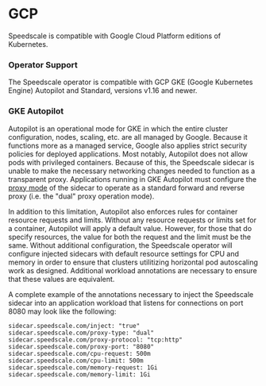 # GCP

Speedscale is compatible with Google Cloud Platform editions of Kubernetes.

### Operator Support

The Speedscale operator is compatible with GCP GKE (Google Kubernetes Engine) Autopilot and Standard, versions v1.16 and newer.

### GKE Autopilot

Autopilot is an operational mode for GKE in which the entire cluster configuration, nodes, scaling, etc. are
all managed by Google. Because it functions more as a managed service, Google also applies strict security
policies for deployed applications. Most notably, Autopilot does not allow pods with privileged containers.
Because of this, the Speedscale sidecar is unable to make the necessary networking changes needed to function
as a transparent proxy. Applications running in GKE Autopilot must configure the [proxy mode](/setup/sidecar/proxy-modes/)
of the sidecar to operate as a standard forward and reverse proxy (i.e. the "dual" proxy operation mode).

In addition to this limitation, Autopilot also enforces rules for container resource requests and limits.
Without any resource requests or limits set for a container, Autopilot will apply a default value. However,
for those that do specify resources, the value for both the request and the limit must be the same. Without
additional configuration, the Speedscale operator will configure injected sidecars with default resource
settings for CPU and memory in order to ensure that clusters utilitizing horizontal pod autoscaling work as
designed. Additional workload annotations are necessary to ensure that these values are equivalent.

A complete example of the annotations necessary to inject the Speedscale sidecar into an application workload
that listens for connections on port 8080 may look like the following:

```
sidecar.speedscale.com/inject: "true"
sidecar.speedscale.com/proxy-type: "dual"
sidecar.speedscale.com/proxy-protocol: "tcp:http"
sidecar.speedscale.com/proxy-port: "8080"
sidecar.speedscale.com/cpu-request: 500m
sidecar.speedscale.com/cpu-limit: 500m
sidecar.speedscale.com/memory-request: 1Gi
sidecar.speedscale.com/memory-limit: 1Gi
```
